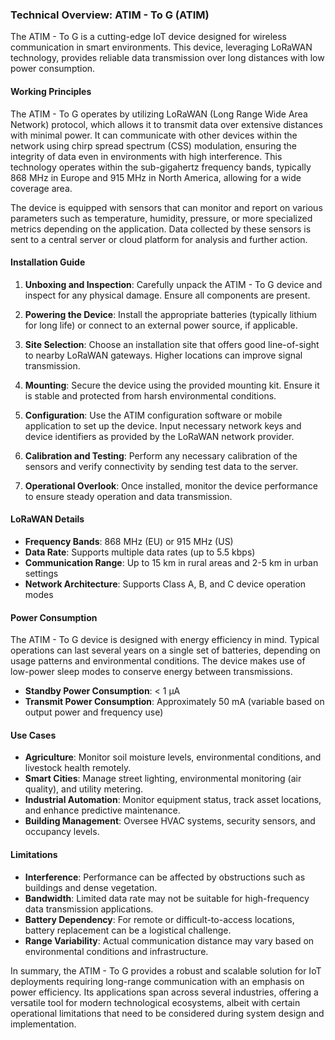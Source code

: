 ### Technical Overview: ATIM - To G (ATIM)

The ATIM - To G is a cutting-edge IoT device designed for wireless communication in smart environments. This device, leveraging LoRaWAN technology, provides reliable data transmission over long distances with low power consumption.

#### Working Principles

The ATIM - To G operates by utilizing LoRaWAN (Long Range Wide Area Network) protocol, which allows it to transmit data over extensive distances with minimal power. It can communicate with other devices within the network using chirp spread spectrum (CSS) modulation, ensuring the integrity of data even in environments with high interference. This technology operates within the sub-gigahertz frequency bands, typically 868 MHz in Europe and 915 MHz in North America, allowing for a wide coverage area.

The device is equipped with sensors that can monitor and report on various parameters such as temperature, humidity, pressure, or more specialized metrics depending on the application. Data collected by these sensors is sent to a central server or cloud platform for analysis and further action.

#### Installation Guide

1. **Unboxing and Inspection**: Carefully unpack the ATIM - To G device and inspect for any physical damage. Ensure all components are present.

2. **Powering the Device**: Install the appropriate batteries (typically lithium for long life) or connect to an external power source, if applicable.

3. **Site Selection**: Choose an installation site that offers good line-of-sight to nearby LoRaWAN gateways. Higher locations can improve signal transmission.

4. **Mounting**: Secure the device using the provided mounting kit. Ensure it is stable and protected from harsh environmental conditions.

5. **Configuration**: Use the ATIM configuration software or mobile application to set up the device. Input necessary network keys and device identifiers as provided by the LoRaWAN network provider.

6. **Calibration and Testing**: Perform any necessary calibration of the sensors and verify connectivity by sending test data to the server.

7. **Operational Overlook**: Once installed, monitor the device performance to ensure steady operation and data transmission.

#### LoRaWAN Details

- **Frequency Bands**: 868 MHz (EU) or 915 MHz (US)
- **Data Rate**: Supports multiple data rates (up to 5.5 kbps)
- **Communication Range**: Up to 15 km in rural areas and 2-5 km in urban settings
- **Network Architecture**: Supports Class A, B, and C device operation modes

#### Power Consumption

The ATIM - To G device is designed with energy efficiency in mind. Typical operations can last several years on a single set of batteries, depending on usage patterns and environmental conditions. The device makes use of low-power sleep modes to conserve energy between transmissions.

- **Standby Power Consumption**: < 1 µA
- **Transmit Power Consumption**: Approximately 50 mA (variable based on output power and frequency use)

#### Use Cases

- **Agriculture**: Monitor soil moisture levels, environmental conditions, and livestock health remotely.
- **Smart Cities**: Manage street lighting, environmental monitoring (air quality), and utility metering.
- **Industrial Automation**: Monitor equipment status, track asset locations, and enhance predictive maintenance.
- **Building Management**: Oversee HVAC systems, security sensors, and occupancy levels.

#### Limitations

- **Interference**: Performance can be affected by obstructions such as buildings and dense vegetation.
- **Bandwidth**: Limited data rate may not be suitable for high-frequency data transmission applications.
- **Battery Dependency**: For remote or difficult-to-access locations, battery replacement can be a logistical challenge.
- **Range Variability**: Actual communication distance may vary based on environmental conditions and infrastructure.

In summary, the ATIM - To G provides a robust and scalable solution for IoT deployments requiring long-range communication with an emphasis on power efficiency. Its applications span across several industries, offering a versatile tool for modern technological ecosystems, albeit with certain operational limitations that need to be considered during system design and implementation.